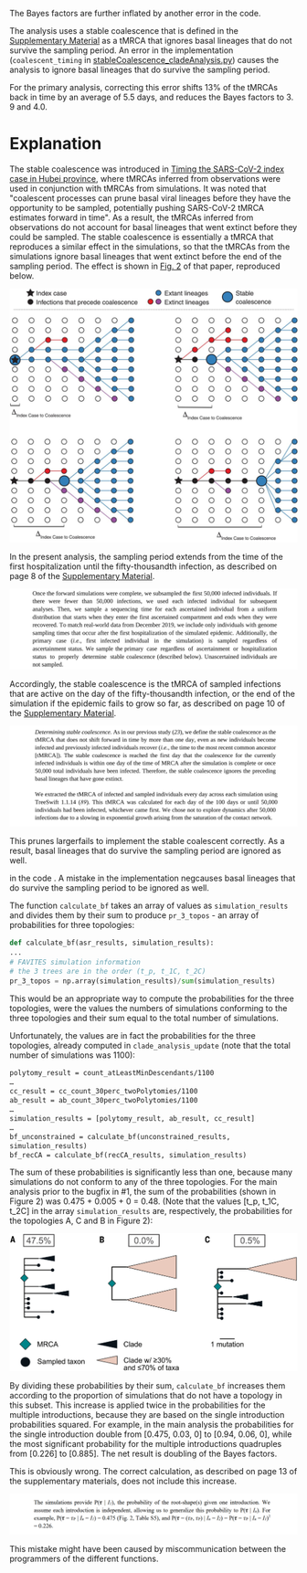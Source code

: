 The Bayes factors are further inflated by another error in the code.

The analysis uses a stable coalescence that is defined in the [Supplementary Material](https://www.science.org/doi/suppl/10.1126/science.abp8337/suppl_file/science.abp8337_sm.v2.pdf) as a tMRCA that ignores basal lineages that do not survive the sampling period. An error in the implementation (`coalescent_timing` in [stableCoalescence_cladeAnalysis.py](https://github.com/sars-cov-2-origins/multi-introduction/blob/78ec9e3b90215267b45ed34be2720566b7398b77/FAVITES-COVID-Lite/scripts/stableCoalescence_cladeAnalysis.py)) causes the analysis to ignore basal lineages that do survive the sampling period.

For the primary analysis, correcting this error shifts 13% of the tMRCAs back in time by an average of 5.5 days, and reduces the Bayes factors to 3. 9 and 4.0. 

# Explanation

The stable coalescence was introduced in [Timing the SARS-CoV-2 index case in Hubei province](https://www.science.org/doi/10.1126/science.abf8003), where tMRCAs inferred from observations were used in conjunction with tMRCAs from simulations. It was noted that "coalescent processes can prune basal viral lineages before they have the opportunity to be sampled, potentially pushing SARS-CoV-2 tMRCA estimates forward in time". As a result, the tMRCAs inferred from observations do not account for basal lineages that went extinct before they could be sampled. The stable coalescence is essentially a tMRCA that reproduces a similar effect in the simulations, so that the tMRCAs from the simulations ignore basal lineages that went extinct before the end of the sampling period. The effect is shown in [Fig. 2](https://www.science.org/cms/10.1126/science.abf8003/asset/7e12255a-8ddf-4d55-bc59-6644bc8de6e6/assets/graphic/372_412_f2.jpeg) of that paper, reproduced below.

![Fig. 2 of "Timing the index case...](https://github.com/nizzaneela/Programming_error_explanation/blob/dae78dd3e2658b59473d68ce5da2a5c9d2284f8b/timing_f2.jpeg)

In the present analysis, the sampling period extends from the time of the first hospitalization until the fifty-thousandth infection, as described on page 8 of the [Supplementary Material](https://www.science.org/doi/suppl/10.1126/science.abp8337/suppl_file/science.abp8337_sm.v2.pdf).

![Excerpt from page 8 of the Supplementary Materials](https://github.com/nizzaneela/Programming_error_explanation/blob/4b653347fb1b4642c98d82c50fcea29200c4add1/sample.png)

Accordingly, the stable coalescence is the tMRCA of sampled infections that are active on the day of the fifty-thousandth infection, or the end of the simulation if the epidemic fails to grow so far, as described on page 10 of the [Supplementary Material](https://www.science.org/doi/suppl/10.1126/science.abp8337/suppl_file/science.abp8337_sm.v2.pdf).  

![Excerpt from page 10 of the Supplementary Materials](https://github.com/nizzaneela/Programming_error_explanation/blob/b988d5b5b507d88619c9b9fb9fcaceb5349ff771/sctext.png)

This prunes largerfails to implement the stable coalescent correctly. As a result, basal lineages that do survive the sampling period are ignored as well.

in the code  . A mistake in the implementation negcauses basal lineages that do survive the sampling period to be ignored as well.

The function `calculate_bf` takes an array of values as `simulation_results` and divides them by their sum to produce `pr_3_topos` - an array of probabilities for three topologies:
```python
def calculate_bf(asr_results, simulation_results):
...
# FAVITES simulation information
# the 3 trees are in the order (t_p, t_1C, t_2C)
pr_3_topos = np.array(simulation_results)/sum(simulation_results)
```
This would be an appropriate way to compute the probabilities for the three topologies, were the values the numbers of simulations conforming to the three topologies and their sum equal to the total number of simulations.

Unfortunately, the values are in fact the probabilities for the three topologies, already computed in `clade_analysis_update` (note that the total number of simulations was 1100):
```
polytomy_result = count_atLeastMinDescendants/1100
…
cc_result = cc_count_30perc_twoPolytomies/1100
ab_result = ab_count_30perc_twoPolytomies/1100
…
simulation_results = [polytomy_result, ab_result, cc_result]
…
bf_unconstrained = calculate_bf(unconstrained_results, simulation_results)
bf_recCA = calculate_bf(recCA_results, simulation_results)
```
The sum of these probabilities is significantly less than one, because many simulations do not conform to any of the three topologies. For the main analysis prior to the bugfix in #1, the sum of the probabilities (shown in Figure 2) was 0.475 + 0.005 + 0 = 0.48. (Note that the values [t_p, t_1C, t_2C] in the array `simulation_results` are, respectively, the probabilities for the topologies A, C and B in Figure 2):

![Figure 2 of Pekar et al. 2022](science.abp8337-f2.jpg)

By dividing these probabilities by their sum, `calculate_bf` increases them according to the proportion of simulations that do not have a topology in this subset. This increase is applied twice in the probabilities for the multiple introductions, because they are based on the single introduction probabilities squared. For example, in the main analysis the probabilities for the single introduction double from [0.475, 0.03, 0] to [0.94, 0.06, 0], while the most significant probability for the multiple introductions quadruples from [0.226] to [0.885]. The net result is doubling of the Bayes factors.

This is obviously wrong. The correct calculation, as described on page 13 of the supplementary materials, does not include this increase. 

![Excerpt from page 13 of the supplementary materials](p13.png)

This mistake might have been caused by miscommunication between the programmers of the different functions.
